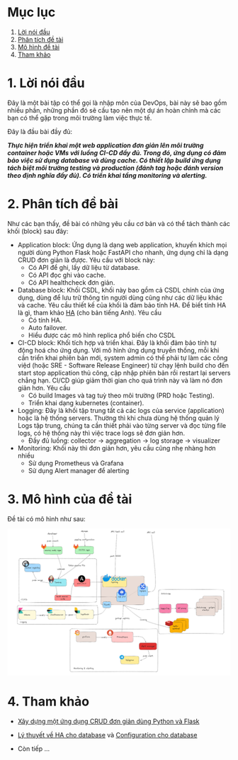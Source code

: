 # Mục lục

1. [Lời nói đầu](#lời-nói-đầu)
2. [Phân tích đề tài](#phân-tích-đề-bài)
3. [Mô hình đề tài](#mô-hình-của-đề-tài)
4. [Tham khảo](#tham-khảo)

# 1. Lời nói đầu
  Đây là một bài tập có thể gọi là nhập môn của DevOps, bài này sẽ bao gồm nhiều phần, những phần đó sẽ cấu tạo nên một dự án hoàn chỉnh mà các bạn có thể gặp trong môi trường làm việc thực tế.

  Đây là đầu bài đầy đủ:
  
  ***Thực hiện triển khai một web application đơn giản lên môi trường container hoặc VMs với luồng CI-CD đầy đủ. Trong đó, ứng dụng có đảm bảo việc sử dụng database và dùng cache. Có thiết lập build ứng dụng tách biệt môi trường testing và production (đánh tag hoặc đánh version theo định nghĩa đầy đủ). Có triển khai tầng monitoring và alerting.***

# 2. Phân tích đề bài
  Như các bạn thấy, đề bài có những yêu cầu cơ bản và có thể tách thành các khối (block) sau đây:
  - Application block: Ứng dụng là dạng web application, khuyến khích mọi người dùng Python Flask hoặc FastAPI cho nhanh, ứng dụng chỉ là dạng CRUD đơn giản là được. Yêu cầu với block này:
    - Có API để ghi, lấy dữ liệu từ database.
    - Có API đọc ghi vào cache.
    - Có API healthcheck đơn giản.
  - Database block: Khối CSDL, khối này bao gồm cả CSDL chính của ứng dụng, dùng để lưu trữ thông tin người dùng cũng như các dữ liệu khác và cache. Yêu cầu thiết kế của khối là đảm bảo tính HA. Để biết tính HA là gì, tham khảo [HA](../Eng/How%20to%20setup%20a%20HA%20database%20cluster.md) (cho bản tiếng Anh). Yêu cầu
    - Có tính HA.
    - Auto failover.
    - Hiểu được các mô hình replica phổ biến cho CSDL
  - CI-CD block: Khối tích hợp và triển khai. Đây là khối đảm bảo tính tự động hoá cho ứng dụng. Với mô hình ứng dụng truyền thống, mỗi khi cần triển khai phiên bản mới, system admin có thể phải tự làm các công việd (hoặc SRE - Software Release Engineer) từ chạy lệnh build cho đến start stop application thủ công, cập nhập phiên bản rồi restart lại servers chẳng hạn. CI/CD giúp giảm thời gian cho quá trình này và làm nó đơn giản hơn. Yêu cầu
    - Có build Images và tag tuỳ theo môi trường (PRD hoặc Testing).
    - Triển khai dạng kubernetes (container).
  - Logging: Đây là khối tập trung tất cả các logs của service (application) hoặc là hệ thống servers. Thường thì khi chưa dùng hệ thống quản lý Logs tập trung, chúng ta cần thiết phải vào từng server và đọc từng file logs, có hệ thống này thì việc trace logs sẽ đơn giản hơn.
    - Đầy đủ luồng: collector -> aggregation -> log storage -> visualizer
  - Monitoring: Khối này thì đơn giản hơn, yêu cầu cũng nhẹ nhàng hơn nhiều
    - Sử dụng Prometheus và Grafana
    - Sử dụng Alert manager để alerting

# 3. Mô hình của đề tài
  Đề tài có mô hình như sau:


  ![appication-diagram](../../Figures/tech-stack.jpg)

# 4. Tham khảo
  - [Xây dựng một ứng dụng CRUD đơn giản dùng Python và Flask](https://github.com/phungh67/devops-sample-application)
  
  - [Lý thuyết về HA cho database](../../Journal/Eng/How%20to%20setup%20a%20HA%20database%20cluster.md) và [Configuration cho database](https://github.com/phungh67/devops-database)

  - Còn tiếp ...